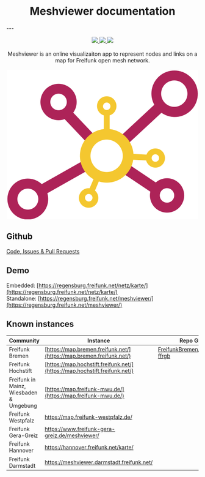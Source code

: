 <h1 align="center">Meshviewer documentation</h1>
---
<p  align="center">
<a href="https://travis-ci.org/ffrgb/meshviewer">
<img src="https://img.shields.io/travis/ffrgb/meshviewer/develop.svg?style=flat-square" />
</a>
<a href="https://scrutinizer-ci.com/g/ffrgb/meshviewer/?branch=develop">
<img src="https://img.shields.io/scrutinizer/g/ffrgb/meshviewer/develop.svg?style=flat-square" />
</a>
<a href="https://www.gnu.org/licenses/agpl-3.0">
<img src="https://img.shields.io/github/license/ffrgb/meshviewer.svg?style=flat-square" />
</a>
<br><br>
Meshviewer is an online visualizaiton app to represent nodes and links on a map for Freifunk open mesh network.<br><br>
<img src="/assets/logo.svg">
</p>

## Github
[Code, Issues & Pull Requests](https://github.com/ffrgb/meshviewer)

## Demo

Embedded: [https://regensburg.freifunk.net/netz/karte/](https://regensburg.freifunk.net/netz/karte/)  
Standalone: [https://regensburg.freifunk.net/meshviewer/](https://regensburg.freifunk.net/meshviewer/)

## Known instances

| Community | Instance | Repo GitHub |
| --- | --- | --- |
| Freifunk Bremen | [https://map.bremen.freifunk.net/](https://map.bremen.freifunk.net/) | [FreifunkBremen/meshviewer-ffrgb](https://github.com/FreifunkBremen/meshviewer-ffrgb) |
| Freifunk Hochstift | [https://map.hochstift.freifunk.net/](https://map.hochstift.freifunk.net/) | &nbsp; |
| Freifunk in Mainz, Wiesbaden & Umgebung | [https://map.freifunk-mwu.de/](https://map.freifunk-mwu.de/) | &nbsp; |
| Freifunk Westpfalz | https://map.freifunk-westpfalz.de/ | &nbsp; |
| Freifunk Gera-Greiz | https://www.freifunk-gera-greiz.de/meshviewer/ | &nbsp; |
| Freifunk Hannover | https://hannover.freifunk.net/karte/ | &nbsp; |
| Freifunk Darmstadt | https://meshviewer.darmstadt.freifunk.net/ | &nbsp; |